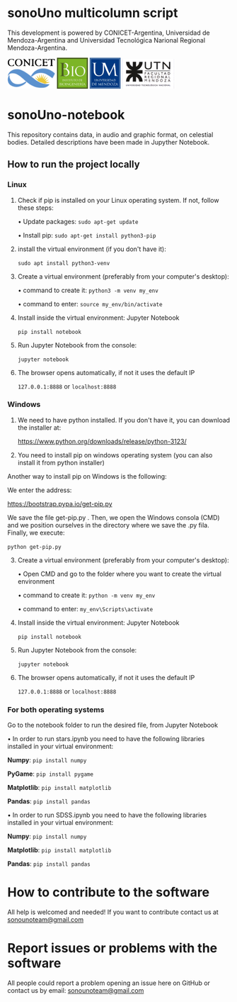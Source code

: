 # sonoUno multicolumn script

This development is powered by CONICET-Argentina, Universidad de Mendoza-Argentina and Universidad Tecnológica Narional Regional Mendoza-Argentina.

<Img src="logos/logo_conicet.png" width="108"> <Img src="logos/ibio.jpeg" width="70"> <Img src="logos/logo_um.png" width="70"> <Img src="logos/logoUTN-comprimido.jpg" width="117">

# sonoUno-notebook

This repository contains data, in audio and graphic format, on celestial bodies. Detailed descriptions have been made in Jupyther Notebook.

## How to run the project locally

### Linux

1. Check if pip is installed on your Linux operating system. If not, follow these steps:

    • Update packages:
    ``` sudo apt-get update ```

    • Install pip:
    ``` sudo apt-get install python3-pip ```

2. install the virtual environment (if you don't have it):

    ``` sudo apt install python3-venv ```

3. Create a virtual environment (preferably from your computer's desktop):

    • command to create it:
    ``` python3 -m venv my_env ```

    • command to enter:
    ``` source my_env/bin/activate ```

4. Install inside the virtual environment: Jupyter Notebook

    ``` pip install notebook ```

5. Run Jupyter Notebook from the console:

    ``` jupyter notebook ```

6. The browser opens automatically, if not it uses the default IP 

    ``` 127.0.0.1:8888 ``` or ``` localhost:8888 ```

### Windows

1. We need to have python installed. If you don't have it, you can download the installer at:

    https://www.python.org/downloads/release/python-3123/

2. You need to install pip on windows operating system (you can also install it from python installer)

Another way to install pip on Windows is the following:

We enter the address: 

https://bootstrap.pypa.io/get-pip.py

We save the file get-pip.py . Then, we open the Windows consola (CMD) and we position ourselves in the directory where we save the .py fila. Finally, we execute:

```python get-pip.py```

3. Create a virtual environment (preferably from your computer's desktop):

    • Open CMD and go to the folder where you want to create the virtual environment

    • command to create it:
    ``` python -m venv my_env ```

    • command to enter:
    ``` my_env\Scripts\activate ```

4. Install inside the virtual environment: Jupyter Notebook

    ``` pip install notebook ```

5. Run Jupyter Notebook from the console:

    ``` jupyter notebook ```

6. The browser opens automatically, if not it uses the default IP 

    ```127.0.0.1:8888``` or ```localhost:8888```

### For both operating systems

Go to the notebook folder to run the desired file, from Jupyter Notebook

• In order to run stars.ipynb you need to have the following libraries installed in your virtual environment:

**Numpy**: ```pip install numpy```

**PyGame**: ```pip install pygame```

**Matplotlib**: ```pip install matplotlib```

**Pandas**: ```pip install pandas```

• In order to run SDSS.ipynb you need to have the following libraries installed in your virtual environment:

**Numpy**: ```pip install numpy```

**Matplotlib**: ```pip install matplotlib```

**Pandas**: ```pip install pandas```

# How to contribute to the software 

All help is welcomed and needed!
If you want to contribute contact us at sonounoteam@gmail.com

# Report issues or problems with the software

All people could report a problem opening an issue here on GitHub or contact us by email: sonounoteam@gmail.com
